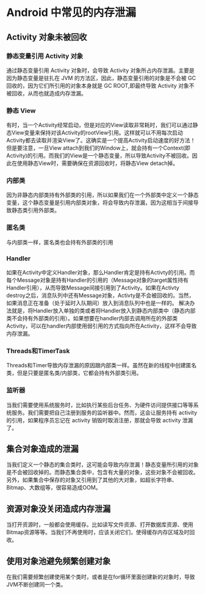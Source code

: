 # Android 中常见的内存泄漏
## Activity 对象未被回收
### 静态变量引用 Activity 对象
通过静态变量引用 Activity 对象时，会导致 Activity 对象所占内存泄漏。主要是因为静态变量是驻扎在 JVM 的方法区，因此，静态变量引用的对象是不会被 GC 回收的，因为它们所引用的对象本身就是 GC ROOT,即最终导致 Activity 对象不被回收，从而也就造成内存泄漏。
### 静态 View
有时，当一个Activity经常启动，但是对应的View读取非常耗时，我们可以通过静态View变量来保持对该Activity的rootView引用。这样就可以不用每次启动Activity都去读取并渲染View了。这确实是一个提高Activity启动速度的好方法！但是要注意，一旦View attach到我们的Window上，就会持有一个Context(即Activity)的引用。而我们的View是一个静态变量，所以导致Activity不被回收。因此在使用静态View时，需要确保在资源回收时，将静态View detach掉。
### 内部类
因为非静态内部类持有外部类的引用，所以如果我们在一个外部类中定义一个静态变量，这个静态变量是引用内部类对象，将会导致内存泄漏，因为这相当于间接导致静态类引用外部类。
### 匿名类
与内部类一样，匿名类也会持有外部类的引用
### Handler
如果在Activity中定义Handler对象，那么Handler肯定是持有Activty的引用。而每个Message对象是持有Handler的引用的（Message对象的target属性持有Handler引用），从而导致Message间接引用到了Activity。如果在Activty destroy之后，消息队列中还有Message对象，Activty是不会被回收的。当然，如果消息正在准备（处于延时入队期间）放入到消息队列中也是一样的。
解决办法就是，将Handler放入单独的类或者将Handler放入到静态内部类中（静态内部类不会持有外部类的引用）。如果想要在handler内部去调用所在的外部类Activity，可以在handler内部使用弱引用的方式指向所在Activity，这样不会导致内存泄漏。
### Threads和TimerTask
Threads和Timer导致内存泄漏的原因跟内部类一样。虽然在新的线程中创建匿名类，但是只要是匿名类/内部类，它都会持有外部类引用。
### 监听器
当我们需要使用系统服务时，比如执行某些后台任务、为硬件访问提供接口等等系统服务。我们需要把自己注册到服务的监听器中。然而，这会让服务持有 activity 的引用，如果程序员忘记在 activity 销毁时取消注册，那就会导致 activity 泄漏了。
## 集合对象造成的泄漏
当我们定义一个静态的集合类时，这可能会导致内存泄漏！静态变量所引用的对象是不会被回收掉的。而静态集合类中，包含有大量的对象，这些对象不会被回收。另外，如果集合中保存的对象又引用到了其他的大对象，如超长字符串、Bitmap、大数组等，很容易造成OOM。
## 资源对象没关闭造成内存泄漏
当打开资源时，一般都会使用缓存。比如读写文件资源、打开数据库资源、使用Bitmap资源等等。当我们不再使用时，应该关闭它们，使得缓存内存区域及时回收。
## 使用对象池避免频繁创建对象
在我们需要频繁创建使用某个类时，或者是在for循环里面创建新的对象时，导致JVM不断创建同一个类。